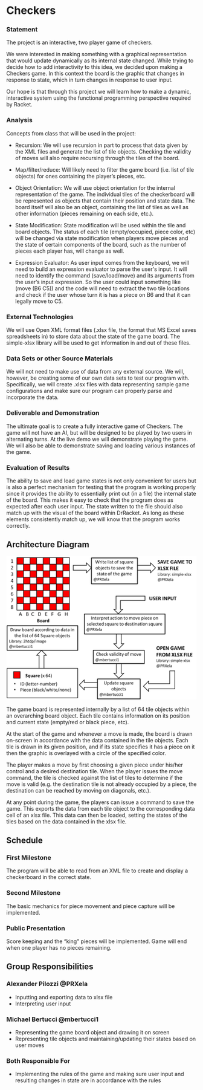 # Checkers

### Statement
The project is an interactive, two player game of checkers. 

We were interested in making something with a graphical representation that would update dynamically as its internal state changed. While trying to decide how to add interactivity to this idea, we decided upon making a Checkers game. In this context the board is the graphic that changes in response to state, which in turn changes in response to user input.

Our hope is that through this project we will learn how to make a dynamic, interactive system using the functional programming perspective required by Racket.

### Analysis
Concepts from class that will be used in the project:

- Recursion: 
We will use recursion in part to process that data given by the XML files and generate the list of tile objects. Checking the validity of moves will also require recursing through the tiles of the board.

- Map/filter/reduce: 
Will likely need to filter the game board (i.e. list of tile objects) for ones containing the player’s pieces, etc.

- Object Orientation: 
We will use object orientation for the internal representation of the game. The individual tiles of the checkerboard will be represented as objects that contain their position and state data. The board itself will also be an object, containing the list of tiles as well as other information (pieces remaining on each side, etc.).

- State Modification: 
State modification will be used within the tile and board objects. The status of each tile (empty/occupied, piece color, etc) will be changed via state modification when players move pieces and the state of certain components of the board, such as the number of pieces each player has, will change as well.

- Expression Evaluator: 
As user input comes from the keyboard, we will need to build an expression evaluator to parse the user's input. It will need to identify the command (save/load/move) and its arguments from the user’s input expression. So the user could input something like (move (B6 C5)) and the code will need to extract the two tile locations and check if the user whose turn it is has a piece on B6 and that it can legally move to C5.

### External Technologies
We will use Open XML format files (.xlsx file, the format that MS Excel saves spreadsheets in) to store data about the state of the game board. The simple-xlsx library will be used to get information in and out of these files.

### Data Sets or other Source Materials
We will not need to make use of data from any external source. We will, however, be creating some of our own data sets to test our program with. Specifically, we will create .xlsx files with data representing sample game configurations and make sure our program can properly parse and incorporate the data.

### Deliverable and Demonstration
The ultimate goal is to create a fully interactive game of Checkers. The game will not have an AI, but will be designed to be played by two users in alternating turns. At the live demo we will demonstrate playing the game. We will also be able to demonstrate saving and loading various instances of the game.

### Evaluation of Results
The ability to save and load game states is not only convenient for users but is also a perfect mechanism for testing that the program is working properly since it provides the ability to essentially print out (in a file) the internal state of the board. This makes it easy to check that the program does as expected after each user input. The state written to the file should also match up with the visual of the board within DrRacket. As long as these elements consistently match up, we will know that the program works correctly.

## Architecture Diagram
![Diagram](/fp4-architecture-diagram.png?raw=true)
    
The game board is represented internally by a list of 64 tile objects within an overarching board object. Each tile contains information on its position and current state (empty/red or black piece, etc).

At the start of the game and whenever a move is made, the board is drawn on-screen in accordance with the data contained in the tile objects. Each tile is drawn in its given position, and if its state specifies it has a piece on it then the graphic is overlayed with a circle of the specified color.

The player makes a move by first choosing a given piece under his/her control and a desired destination tile. When the player issues the move command, the tile is checked against the list of tiles to determine if the move is valid (e.g. the destination tile is not already occupied by a piece, the destination can be reached by moving on diagonals, etc.).

At any point during the game, the players can issue a command to save the game. This exports the data from each tile object to the corresponding data cell of an xlsx file. This data can then be loaded, setting the states of the tiles based on the data contained in the xlsx file.

## Schedule

### First Milestone
The program will be able to read from an XML file to create and display a checkerboard in the correct state.

### Second Milestone
The basic mechanics for piece movement and piece capture will be implemented. 

### Public Presentation
Score keeping and the “king" pieces will be implemented. Game will end when one player has no pieces remaining.

## Group Responsibilities

### Alexander Pilozzi @PRXela
- Inputting and exporting data to xlsx file
- Interpreting user input

### Michael Bertucci @mbertucci1
- Representing the game board object and drawing it on screen
- Representing tile objects and maintaining/updating their states based on user moves

### Both Responsible For
- Implementing the rules of the game and making sure user input and resulting changes in state are in accordance with the rules
